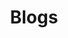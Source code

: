 ---
title: "Blogs"
description: "Blog Categories"
slug: "Blogs"
image: "book-review-img.jpg"
style:
    background: "#2a9d8f"
    color: "#fff"
---